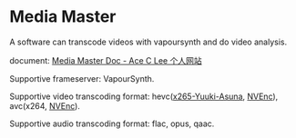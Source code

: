 # Media Master

A software can transcode videos with vapoursynth and do video analysis.

document: [Media Master Doc - Ace C Lee 个人网站](https://aceclee.com/archives/category/media-master)

Supportive frameserver: VapourSynth.

Supportive video transcoding format: hevc([x265-Yuuki-Asuna](https://github.com/msg7086/x265-Yuuki-Asuna), [NVEnc](https://github.com/rigaya/NVEnc)), avc(x264, [NVEnc](https://github.com/rigaya/NVEnc)).

Supportive audio transcoding format: flac, opus, qaac.

